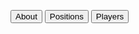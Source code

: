 
<a href="pages/about.md"><button>About</button></a>
<a href="pages/about.md"><button>Positions</button></a>
<a href="pages/about.md"><button>Players</button></a>
